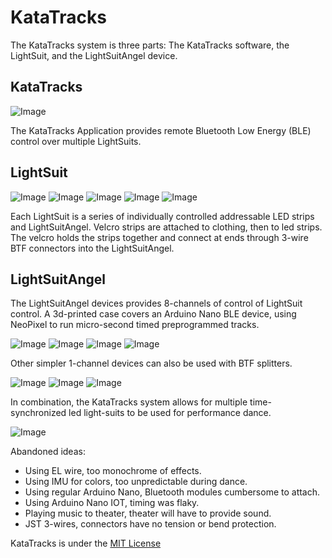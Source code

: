 # KataTracks
The KataTracks system is three parts: The KataTracks software, the LightSuit, and the LightSuitAngel device.

## KataTracks
![Image](https://github.com/katascope/KataTracks/blob/main/Images/KataTracks.png)

The KataTracks Application provides remote Bluetooth Low Energy (BLE) control over multiple LightSuits.

## LightSuit
![Image](https://github.com/katascope/KataTracks/blob/main/Images/Lightsuits1.png)
![Image](https://github.com/katascope/KataTracks/blob/main/Images/PrototypeBelt3.png)
![Image](https://github.com/katascope/KataTracks/blob/main/Images/LightVests1.png)
![Image](https://github.com/katascope/KataTracks/blob/main/Images/LightSuitInternal.png)
![Image](https://github.com/katascope/KataTracks/blob/main/Images/LightsuitCableHole2.png)

Each LightSuit is a series of individually controlled addressable LED strips and LightSuitAngel. Velcro strips are attached to clothing, then to led strips. The velcro holds the strips together and connect at ends through 3-wire BTF connectors into the LightSuitAngel.

## LightSuitAngel
The LightSuitAngel devices provides 8-channels of control of LightSuit control. A 3d-printed case covers an Arduino Nano BLE device, using NeoPixel to run micro-second timed preprogrammed tracks.

![Image](https://github.com/katascope/KataTracks/blob/main/Images/LightAngel1.png)
![Image](https://github.com/katascope/KataTracks/blob/main/Images/ExplodedLightAngel.png)
![Image](https://github.com/katascope/KataTracks/blob/main/Images/PrototypeSquid.png)
![Image](https://github.com/katascope/KataTracks/blob/main/Images/PrototypeSquid2.png)

Other simpler 1-channel devices can also be used with BTF splitters.

![Image](https://github.com/katascope/KataTracks/blob/main/Images/LightDeviceMarkTwo-1.png)
![Image](https://github.com/katascope/KataTracks/blob/main/Images/ExplodedDevice.png)
![Image](https://github.com/katascope/KataTracks/blob/main/Images/LightDevices2.png)

In combination, the KataTracks system allows for multiple time-synchronized led light-suits to be used for performance dance.

![Image](https://github.com/katascope/KataTracks/blob/main/Images/TronPasoDoble.png)

Abandoned ideas:
* Using EL wire, too monochrome of effects.
* Using IMU for colors, too unpredictable during dance.
* Using regular Arduino Nano, Bluetooth modules cumbersome to attach.
* Using Arduino Nano IOT, timing was flaky.
* Playing music to theater, theater will have to provide sound.
* JST 3-wires, connectors have no tension or bend protection.

KataTracks is under the [MIT License](https://opensource.org/licenses/MIT)
